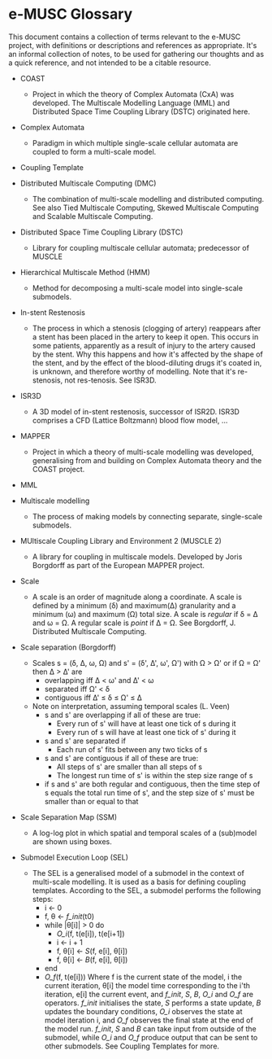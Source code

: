 # e-MUSC Glossary

This document contains a collection of terms relevant to the e-MUSC project, with definitions or descriptions and references as appropriate. It's an informal collection of notes, to be used for gathering our thoughts and as a quick reference, and not intended to be a citable resource.


* COAST
    - Project in which the theory of Complex Automata (CxA) was developed. The Multiscale Modelling Language (MML) and Distributed Space Time Coupling Library (DSTC) originated here.

* Complex Automata
    - Paradigm in which multiple single-scale cellular automata are coupled to form a multi-scale model.

* Coupling Template

* Distributed Multiscale Computing (DMC)
    - The combination of multi-scale modelling and distributed computing. See also Tied Multiscale Computing, Skewed Multiscale Computing and Scalable Multiscale Computing.

* Distributed Space Time Coupling Library (DSTC)
    - Library for coupling multiscale cellular automata; predecessor of MUSCLE

* Hierarchical Multiscale Method (HMM)
    - Method for decomposing a multi-scale model into single-scale submodels.

* In-stent Restenosis
    - The process in which a stenosis (clogging of artery) reappears after a stent has been placed in the artery to keep it open. This occurs in some patients, apparently as a result of injury to the artery caused by the stent. Why this happens and how it's affected by the shape of the stent, and by the effect of the blood-diluting drugs it's coated in, is unknown, and therefore worthy of modelling. Note that it's re-stenosis, not res-tenosis. See ISR3D.

* ISR3D
    - A 3D model of in-stent restenosis, successor of ISR2D. ISR3D comprises a CFD (Lattice Boltzmann) blood flow model, ...

* MAPPER
    - Project in which a theory of multi-scale modelling was developed, generalising from and building on Complex Automata theory and the COAST project.

* MML

* Multiscale modelling
    - The process of making models by connecting separate, single-scale submodels.


* MUltiscale Coupling Library and Environment 2 (MUSCLE 2)
    - A library for coupling in multiscale models. Developed by Joris Borgdorff as part of the European MAPPER project.

* Scale
    - A scale is an order of magnitude along a coordinate. A scale is defined by a minimum (δ) and maximum(Δ) granularity and a minimum (ω) and maximum (Ω) total size. A scale is *regular* if δ = Δ and ω = Ω. A regular scale is *point* if Δ = Ω. See Borgdorff, J. Distributed Multiscale Computing.

* Scale separation (Borgdorff)
    - Scales s = (δ, Δ, ω, Ω) and s' = (δ', Δ', ω', Ω') with Ω > Ω' or if Ω = Ω' then Δ > Δ' are
        + overlapping iff Δ < ω' and Δ' < ω
        + separated iff Ω' < δ
        + contiguous iff Δ' ≤ δ ≤ Ω' ≤ Δ
    - Note on interpretation, assuming temporal scales (L. Veen)
        + s and s' are overlapping if all of these are true:
            - Every run of s' will have at least one tick of s during it
            - Every run of s will have at least one tick of s' during it
        + s and s' are separated if
            - Each run of s' fits between any two ticks of s
        + s and s' are contiguous if all of these are true:
            - All steps of s' are smaller than all steps of s
            - The longest run time of s' is within the step size range of s
        + if s and s' are both regular and contiguous, then the time step of s equals the total run time of s', and the step size of s' must be smaller than or equal to that

* Scale Separation Map (SSM)
    - A log-log plot in which spatial and temporal scales of a (sub)model are shown using boxes.

* Submodel Execution Loop (SEL)
    - The SEL is a generalised model of a submodel in the context of multi-scale modelling. It is used as a basis for defining coupling templates. According to the SEL, a submodel performs the following steps:
        + i <- 0
        + f, θ <- *f_init*(t0)
        + while |θ[i]| > 0 do
            + *O_i*(f, t(e[i]), t(e[i+1])
            + i <- i + 1
            + f, θ[i] <- *S*(f, e[i], θ[i])
            + f, θ[i] <- *B*(f, e[i], θ[i])
        + end
        + *O_f*(f, t(e[i]))
      Where f is the current state of the model, i the current iteration, θ[i] the model time corresponding to the i'th iteration, e[i] the current event, and *f_init*, *S*, *B*, *O_i* and *O_f* are operators. *f_init* initialises the state, *S* performs a state update, *B* updates the boundary conditions, *O_i* observes the state at model iteration i, and *O_f* observes the final state at the end of the model run. *f_init*, *S* and *B* can take input from outside of the submodel, while *O_i* and *O_f* produce output that can be sent to other submodels. See Coupling Templates for more.


